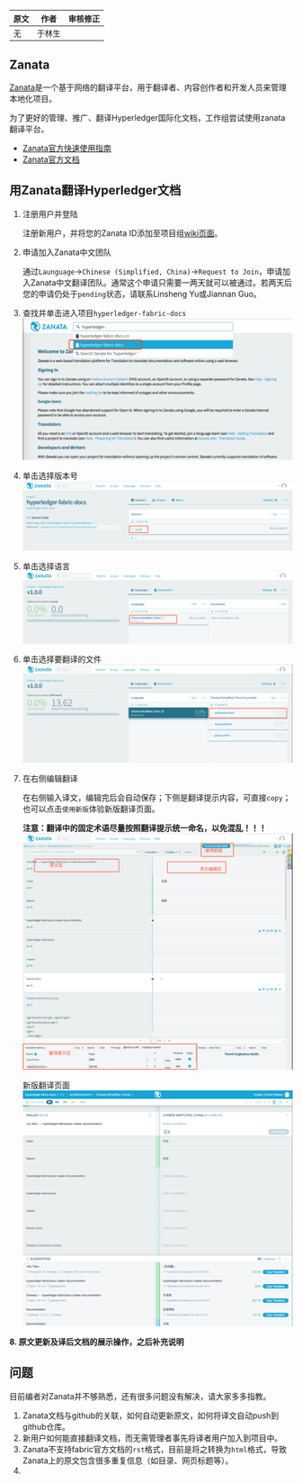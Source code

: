 
| 原文 | 作者 | 审核修正 |
| --- | --- | --- |
| 无 | 于林生 |  |

## Zanata

[Zanata](http://zanata.org/)是一个基于网络的翻译平台，用于翻译者、内容创作者和开发人员来管理本地化项目。

为了更好的管理、推广、翻译Hyperledger国际化文档，工作组尝试使用zanata翻译平台。

* [Zanata官方快速使用指南](http://docs.zanata.org/en/release/user-guide/translator-guide/)
* [Zanata官方文档](http://docs.zanata.org/en/release/)

## 用Zanata翻译Hyperledger文档

1. 注册用户并登陆

    注册新用户，并将您的Zanata ID添加至项目组[wiki页面](https://wiki.hyperledger.org/groups/twgc/team_ie)。

2. 申请加入Zanata中文团队

    通过`Launguage`->`Chinese (Simplified, China)`->`Request to Join`，申请加入Zanata中文翻译团队。通常这个申请只需要一两天就可以被通过。若两天后您的申请仍处于`pending`状态，请联系Linsheng Yu或Jiannan Guo。

3. 查找并单击进入项目`hyperledger-fabric-docs`
![](img/zanata-1.jpeg)
4. 单击选择版本号
![](img/zanata-2.jpg)
5. 单击选择语言
![](img/zanata-3.jpg)
6. 单击选择要翻译的文件
![](img/zanata-4.jpg)
7. 在右侧编辑翻译

    在右侧输入译文，编辑完后会自动保存；下侧是翻译提示内容，可直接`copy`；也可以点击`使用新版`体验新版翻译页面。

    **注意：翻译中的固定术语尽量按照翻译提示统一命名，以免混乱！！！**
![](img/zanata-5.jpg)

    新版翻译页面
![](img/zanata-6.jpg)

**8. 原文更新及译后文档的展示操作，之后补充说明**


## 问题

目前编者对Zanata并不够熟悉，还有很多问题没有解决，请大家多多指教。

1. Zanata文档与github的关联，如何自动更新原文，如何将译文自动push到github仓库。
2. 新用户如何能直接翻译文档，而无需管理者事先将译者用户加入到项目中。
3. Zanata不支持fabric官方文档的`rst`格式，目前是将之转换为`html`格式，导致Zanata上的原文包含很多重复信息（如目录、网页标题等）。
4. 

